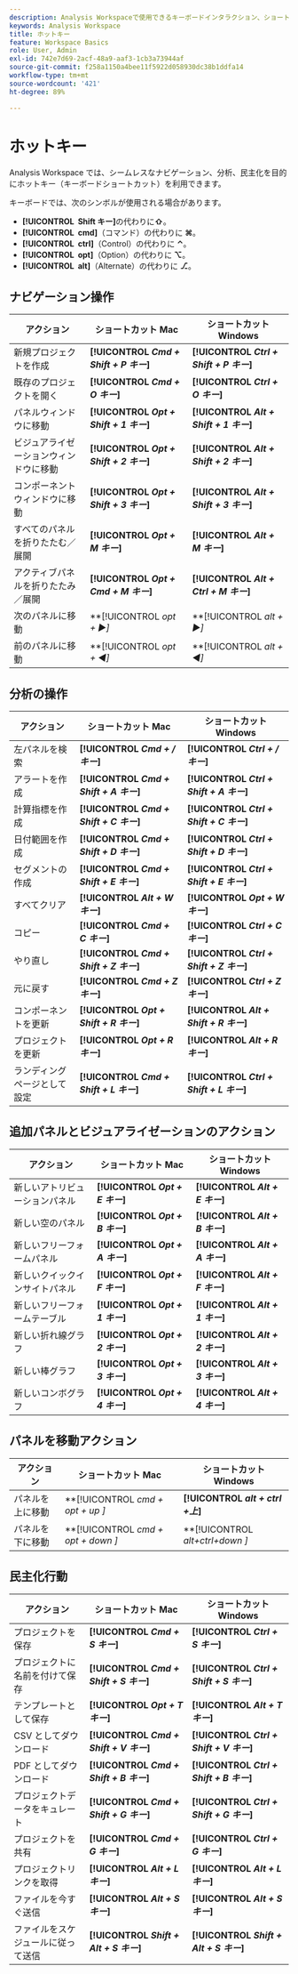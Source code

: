 ```yaml
---
description: Analysis Workspaceで使用できるキーボードインタラクション、ショートカットキー、ポイント&クリックの動作の使用方法について説明します。
keywords: Analysis Workspace
title: ホットキー
feature: Workspace Basics
role: User, Admin
exl-id: 742e7d69-2acf-48a9-aaf3-1cb3a73944af
source-git-commit: f258a1150a4bee11f5922d058930dc38b1ddfa14
workflow-type: tm+mt
source-wordcount: '421'
ht-degree: 89%

---
```


# ホットキー

Analysis Workspace では、シームレスなナビゲーション、分析、民主化を目的にホットキー（キーボードショートカット）を利用できます。

キーボードでは、次のシンボルが使用される場合があります。

- **[!UICONTROL **&#x200B; Shift キー&#x200B;**]&#x200B;**&#x200B;の代わりに &#x200B;**⇧**。
- **[!UICONTROL **&#x200B; cmd &#x200B;**]&#x200B;**（コマンド）の代わりに &#x200B;**⌘**。
- **[!UICONTROL **&#x200B; ctrl &#x200B;**]&#x200B;**（Control）の代わりに &#x200B;**⌃**。
- **[!UICONTROL **&#x200B; opt &#x200B;**]&#x200B;**（Option）の代わりに &#x200B;**⌥**。
- **[!UICONTROL **&#x200B; alt &#x200B;**]&#x200B;**（Alternate）の代わりに &#x200B;**⎇**。

## ナビゲーション操作

| アクション | ショートカット Mac | ショートカット Windows |
| --- | --- | --- | 
| 新規プロジェクトを作成 | **[!UICONTROL *Cmd + Shift + P キー&#x200B;*]** | **[!UICONTROL *Ctrl + Shift + P キー&#x200B;*]** |
| 既存のプロジェクトを開く | **[!UICONTROL *Cmd + O キー&#x200B;*]** | **[!UICONTROL *Ctrl + O キー&#x200B;*]** |
| パネルウィンドウに移動 | **[!UICONTROL *Opt + Shift + 1 キー&#x200B;*]** | **[!UICONTROL *Alt + Shift + 1 キー&#x200B;*]** |
| ビジュアライゼーションウィンドウに移動 | **[!UICONTROL *Opt + Shift + 2 キー&#x200B;*]** | **[!UICONTROL *Alt + Shift + 2 キー&#x200B;*]** |
| コンポーネントウィンドウに移動 | **[!UICONTROL *Opt + Shift + 3 キー&#x200B;*]** | **[!UICONTROL *Alt + Shift + 3 キー&#x200B;*]** |
| すべてのパネルを折りたたむ／展開 | **[!UICONTROL *Opt + M キー&#x200B;*]** | **[!UICONTROL *Alt + M キー&#x200B;*]** |
| アクティブパネルを折りたたみ／展開 | **[!UICONTROL *Opt + Cmd + M キー&#x200B;*]** | **[!UICONTROL *Alt + Ctrl + M キー&#x200B;*]** |
| 次のパネルに移動 | **[!UICONTROL *opt *+ ▶︎]** | **[!UICONTROL *alt *+ ▶︎]** |
| 前のパネルに移動 | **[!UICONTROL *opt *+ ◀︎]** | **[!UICONTROL *alt *+ ◀︎]** |

## 分析の操作

| アクション | ショートカット Mac | ショートカット Windows |
| --- | --- | --- | 
| 左パネルを検索 | **[!UICONTROL *Cmd + / キー&#x200B;*]** | **[!UICONTROL *Ctrl + / キー&#x200B;*]** |
| アラートを作成 | **[!UICONTROL *Cmd + Shift + A キー&#x200B;*]** | **[!UICONTROL *Ctrl + Shift + A キー&#x200B;*]** |
| 計算指標を作成 | **[!UICONTROL *Cmd + Shift + C キー&#x200B;*]** | **[!UICONTROL *Ctrl + Shift + C キー&#x200B;*]** |
| 日付範囲を作成 | **[!UICONTROL *Cmd + Shift + D キー&#x200B;*]** | **[!UICONTROL *Ctrl + Shift + D キー&#x200B;*]** |
| セグメントの作成 | **[!UICONTROL *Cmd + Shift + E キー&#x200B;*]** | **[!UICONTROL *Ctrl + Shift + E キー&#x200B;*]** |
| すべてクリア | **[!UICONTROL *Alt + W キー&#x200B;*]** | **[!UICONTROL *Opt + W キー&#x200B;*]** |
| コピー | **[!UICONTROL *Cmd + C キー&#x200B;*]** | **[!UICONTROL *Ctrl + C キー&#x200B;*]** |
| やり直し | **[!UICONTROL *Cmd + Shift + Z キー&#x200B;*]** | **[!UICONTROL *Ctrl + Shift + Z キー&#x200B;*]** |
| 元に戻す | **[!UICONTROL *Cmd + Z キー&#x200B;*]** | **[!UICONTROL *Ctrl + Z キー&#x200B;*]** |
| コンポーネントを更新 | **[!UICONTROL *Opt + Shift + R キー&#x200B;*]** | **[!UICONTROL *Alt + Shift + R キー&#x200B;*]** |
| プロジェクトを更新 | **[!UICONTROL *Opt + R キー&#x200B;*]** | **[!UICONTROL *Alt + R キー&#x200B;*]** |
| ランディングページとして設定 | **[!UICONTROL *Cmd + Shift + L キー&#x200B;*]** | **[!UICONTROL *Ctrl + Shift + L キー&#x200B;*]** |

## 追加パネルとビジュアライゼーションのアクション

| アクション | ショートカット Mac | ショートカット Windows |
| --- | --- | --- | 
| 新しいアトリビューションパネル | **[!UICONTROL *Opt + E キー&#x200B;*]** | **[!UICONTROL *Alt + E キー&#x200B;*]** |
| 新しい空のパネル | **[!UICONTROL *Opt + B キー&#x200B;*]** | **[!UICONTROL *Alt + B キー&#x200B;*]** |
| 新しいフリーフォームパネル | **[!UICONTROL *Opt + A キー&#x200B;*]** | **[!UICONTROL *Alt + A キー&#x200B;*]** |
| 新しいクイックインサイトパネル | **[!UICONTROL *Opt + F キー&#x200B;*]** | **[!UICONTROL *Alt + F キー&#x200B;*]** |
| 新しいフリーフォームテーブル | **[!UICONTROL *Opt + 1 キー&#x200B;*]** | **[!UICONTROL *Alt + 1 キー&#x200B;*]** |
| 新しい折れ線グラフ | **[!UICONTROL *Opt + 2 キー&#x200B;*]** | **[!UICONTROL *Alt + 2 キー&#x200B;*]** |
| 新しい棒グラフ | **[!UICONTROL *Opt + 3 キー&#x200B;*]** | **[!UICONTROL *Alt + 3 キー&#x200B;*]** |
| 新しいコンボグラフ | **[!UICONTROL *Opt + 4 キー&#x200B;*]** | **[!UICONTROL *Alt + 4 キー&#x200B;*]** |

## パネルを移動アクション

| アクション | ショートカット Mac | ショートカット Windows |
| --- | --- | --- | 
| パネルを上に移動 | **[!UICONTROL *cmd + opt + up *]** | **[!UICONTROL *alt + ctrl +上&#x200B;*]** |
| パネルを下に移動 | **[!UICONTROL *cmd + opt + down *]** | **[!UICONTROL *alt+ctrl+down *]** |

## 民主化行動

| アクション | ショートカット Mac | ショートカット Windows |
| --- | --- | --- | 
| プロジェクトを保存 | **[!UICONTROL *Cmd + S キー&#x200B;*]** | **[!UICONTROL *Ctrl + S キー&#x200B;*]** |
| プロジェクトに名前を付けて保存 | **[!UICONTROL *Cmd + Shift + S キー&#x200B;*]** | **[!UICONTROL *Ctrl + Shift + S キー&#x200B;*]** |
| テンプレートとして保存 | **[!UICONTROL *Opt + T キー&#x200B;*]** | **[!UICONTROL *Alt + T キー&#x200B;*]** |
| CSV としてダウンロード | **[!UICONTROL *Cmd + Shift + V キー&#x200B;*]** | **[!UICONTROL *Ctrl + Shift + V キー&#x200B;*]** |
| PDF としてダウンロード | **[!UICONTROL *Cmd + Shift + B キー&#x200B;*]** | **[!UICONTROL *Ctrl + Shift + B キー&#x200B;*]** |
| プロジェクトデータをキュレート | **[!UICONTROL *Cmd + Shift + G キー&#x200B;*]** | **[!UICONTROL *Ctrl + Shift + G キー&#x200B;*]** |
| プロジェクトを共有 | **[!UICONTROL *Cmd + G キー&#x200B;*]** | **[!UICONTROL *Ctrl + G キー&#x200B;*]** |
| プロジェクトリンクを取得 | **[!UICONTROL *Alt + L キー&#x200B;*]** | **[!UICONTROL *Alt + L キー&#x200B;*]** |
| ファイルを今すぐ送信 | **[!UICONTROL *Alt + S キー&#x200B;*]** | **[!UICONTROL *Alt + S キー&#x200B;*]** |
| ファイルをスケジュールに従って送信 | **[!UICONTROL *Shift + Alt + S キー&#x200B;*]** | **[!UICONTROL *Shift + Alt + S キー&#x200B;*]** |
